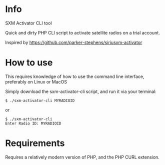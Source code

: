 # Info

SXM Activator CLI tool

Quick and dirty PHP CLI script to activate satellite radios on a trial account.

Inspired by https://github.com/parker-stephens/siriusxm-activator

# How to use

This requires knowledge of how to use the command line interface, preferably on Linux or MacOS

Simply download the sxm-activator-cli script, and run it via your terminal:

```console
$ ./sxm-activator-cli MYRADIOID
```

or

```console
$ ./sxm-activator-cli
Enter Radio ID: MYRADIOID
```

# Requirements

Requires a relatively modern version of PHP, and the PHP CURL extension.
